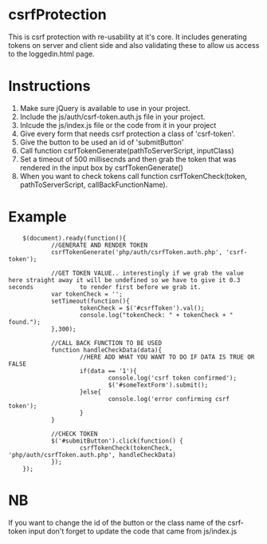 # csrfProtection
This is csrf protection with re-usability at it's core. It includes generating tokens on server and client side and also 
validating these to allow us access to the loggedin.html page.


# Instructions
1. Make sure jQuery is available to use in your project.
2. Include the js/auth/csrf-token.auth.js file in your project.
3. Inlcude the js/index.js file or the code from it in your project
4. Give every form that needs csrf protection a class of 'csrf-token'.
5. Give the button to be used an id of 'submitButton'
6. Call function csrfTokenGenerate(pathToServerScript, inputClass)
7. Set a timeout of 500 millisecnds and then grab the token that was rendered in the input box by csrfTokenGenerate()
7. When you want to check tokens call function csrfTokenCheck(token, pathToServerScript, callBackFunctionName).

# Example
        $(document).ready(function(){
                //GENERATE AND RENDER TOKEN
                csrfTokenGenerate('php/auth/csrfToken.auth.php', 'csrf-token');

                //GET TOKEN VALUE.. interestingly if we grab the value here straight away it will be undefined so we have to give it 0.3 seconds             to render first before we grab it.
                var tokenCheck = '';
                setTimeout(function(){
                        tokenCheck = $('#csrfToken').val();
                        console.log("tokenCheck: " + tokenCheck + " found.");
                },300);

                //CALL BACK FUNCTION TO BE USED
                function handleCheckData(data){
                        //HERE ADD WHAT YOU WANT TO DO IF DATA IS TRUE OR FALSE
                        if(data == '1'){
                                console.log('csrf token confirmed');
                                $('#someTextForm').submit();
                        }else{
                                console.log('error confirming csrf token');
                        }
                }

                //CHECK TOKEN
                $('#submitButton').click(function() {
                        csrfTokenCheck(tokenCheck, 'php/auth/csrfToken.auth.php', handleCheckData)
                });
        });
        
# NB
If you want to change the id of the button or the class name of the csrf-token input don't forget to update the code that came 
from js/index.js
    
